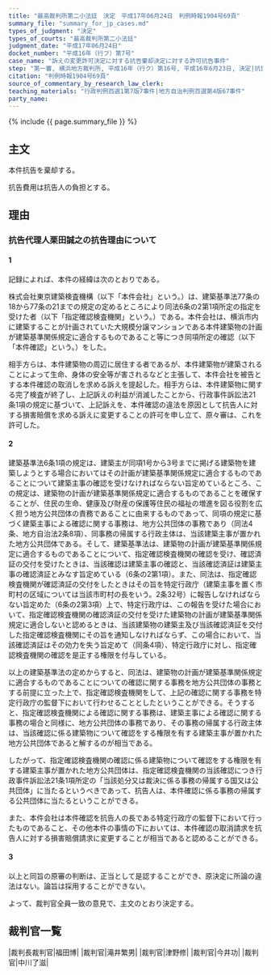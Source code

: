 ```yaml
---
title: "最高裁判所第二小法廷　決定　平成17年06月24日　判例時報1904号69頁"
summary_file: "summary_for_jp_cases.md"
types_of_judgment: "決定"
types_of_courts: "最高裁判所第二小法廷"
judgment_date: "平成17年06月24日"
docket_number: "平成16年（行フ）第7号"
case_name: "訴えの変更許可決定に対する抗告棄却決定に対する許可抗告事件"
step: "第一審, 横浜地方裁判所, 平成16年（行ク）第16号, 平成16年6月23日, 決定|抗告審, 東京高等裁判所, 平成16年（行ス）第59号, 平成16年10月5日, 決定"
citation: "判例時報1904号69頁"
source_of_commentary_by_research_law_clerk:
teaching_materials: "行政判例百選1第7版7事件|地方自治判例百選第4版67事件"
party_name:
---
```




{% include {{ page.summary_file }}  %}









## 主文



本件抗告を棄却する。

抗告費用は抗告人の負担とする。





## 理由



### 抗告代理人栗田誠之の抗告理由について

#### 1

記録によれば、本件の経緯は次のとおりである。

株式会社東京建築検査機構（以下「本件会社」という。）は、建築基準法77条の18から77条の21までの規定の定めるところにより同法6条の2第1項所定の指定を受けた者（以下「指定確認検査機関」という。）である。本件会社は、横浜市内に建築することが計画されていた大規模分譲マンションである本件建築物の計画が建築基準関係規定に適合するものであること等につき同項所定の確認（以下「本件確認」という。）をした。



相手方らは、本件建築物の周辺に居住する者であるが、本件建築物が建築されることによって生命、身体の安全等が害されるなどと主張して、本件会社を被告とする本件確認の取消しを求める訴えを提起した。相手方らは、本件建築物に関する完了検査が終了し、上記訴えの利益が消滅したことから、行政事件訴訟法21条1項の規定に基づいて、上記訴えを、本件確認の違法を原因として抗告人に対する損害賠償を求める訴えに変更することの許可を申し立て、原々審は、これを許可した。

#### 2

建築基準法6条1項の規定は、建築主が同項1号から3号までに掲げる建築物を建築しようとする場合においてはその計画が建築基準関係規定に適合するものであることについて建築主事の確認を受けなければならない旨定めているところ、この規定は、建築物の計画が建築基準関係規定に適合するものであることを確保することが、住民の生命、健康及び財産の保護等住民の福祉の増進を図る役割を広く担う地方公共団体の責務であることに由来するものであって、同項の規定に基づく建築主事による確認に関する事務は、地方公共団体の事務であり（同法4条、地方自治法2条8項）、同事務の帰属する行政主体は、当該建築主事が置かれた地方公共団体である。そして、建築基準法は、建築物の計画が建築基準関係規定に適合するものであることについて、指定確認検査機関の確認を受け、確認済証の交付を受けたときは、当該確認は建築主事の確認と、当該確認済証は建築主事の確認済証とみなす旨定めている（6条の2第1項）。また、同法は、指定確認検査機関が確認済証の交付をしたときはその旨を特定行政庁（建築主事を置く市町村の区域については当該市町村の長をいう。2条32号）に報告しなければならない旨定めた（6条の2第3項）上で、特定行政庁は、この報告を受けた場合において、指定確認検査機関の確認済証の交付を受けた建築物の計画が建築基準関係規定に適合しないと認めるときは、当該建築物の建築主及び当該確認済証を交付した指定確認検査機関にその旨を通知しなければならず、この場合において、当該確認済証はその効力を失う旨定めて（同条4項）、特定行政庁に対し、指定確認検査機関の確認を是正する権限を付与している。

以上の建築基準法の定めからすると、同法は、建築物の計画が建築基準関係規定に適合するものであることについての確認に関する事務を地方公共団体の事務とする前提に立った上で、指定確認検査機関をして、上記の確認に関する事務を特定行政庁の監督下において行わせることとしたということができる。そうすると、指定確認検査機関による確認に関する事務は、建築主事による確認に関する事務の場合と同様に、地方公共団体の事務であり、その事務の帰属する行政主体は、当該確認に係る建築物について確認をする権限を有する建築主事が置かれた地方公共団体であると解するのが相当である。

したがって、指定確認検査機関の確認に係る建築物について確認をする権限を有する建築主事が置かれた地方公共団体は、指定確認検査機関の当該確認につき行政事件訴訟法21条1項所定の「当該処分又は裁決に係る事務の帰属する国又は公共団体」に当たるというべきであって、抗告人は、本件確認に係る事務の帰属する公共団体に当たるということができる。

また、本件会社は本件確認を抗告人の長である特定行政庁の監督下において行ったものであること、その他本件の事情の下においては、本件確認の取消請求を抗告人に対する損害賠償請求に変更することが相当であると認めることができる。

#### 3

以上と同旨の原審の判断は、正当として是認することができ、原決定に所論の違法はない。論旨は採用することができない。

よって、裁判官全員一致の意見で、主文のとおり決定する。

## 裁判官一覧

|裁判長裁判官|福田博|
|裁判官|滝井繁男|
|裁判官|津野修|
|裁判官|今井功|
|裁判官|中川了滋|









